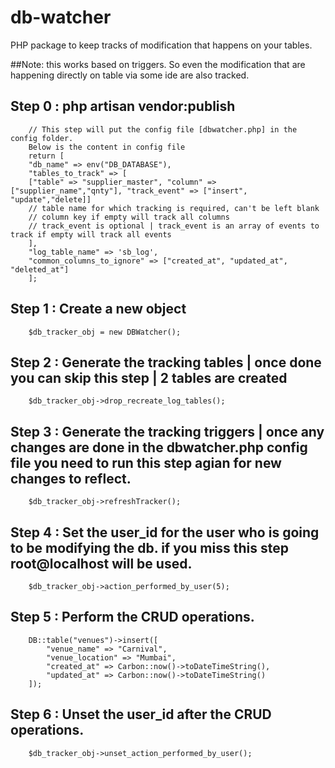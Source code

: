 # db-watcher
PHP package to keep tracks of modification that happens on your tables.

##Note: this works based on triggers. So even the modification that are happening directly on table via some ide are also tracked.


## Step 0 : php artisan vendor:publish 
        
        // This step will put the config file [dbwatcher.php] in the config folder.
        Below is the content in config file
        return [
        "db_name" => env("DB_DATABASE"),
        "tables_to_track" => [
        ["table" => "supplier_master", "column" => ["supplier_name","qnty"], "track_event" => ["insert", "update","delete]]
        // table name for which tracking is required, can't be left blank
        // column key if empty will track all columns 
        // track_event is optional | track_event is an array of events to track if empty will track all events
        ],
        "log_table_name" => 'sb_log',
        "common_columns_to_ignore" => ["created_at", "updated_at", "deleted_at"]
        ];
        
## Step 1 : Create a new object
        $db_tracker_obj = new DBWatcher();
        
## Step 2 : Generate the tracking tables | once done you can skip this step | 2 tables are created 
        
        $db_tracker_obj->drop_recreate_log_tables();
        
## Step 3 : Generate the tracking triggers | once any changes are done in the dbwatcher.php config file you need to run this step agian for new changes to reflect.
        
        $db_tracker_obj->refreshTracker();
        
## Step 4 : Set the user_id for the user who is going to be modifying the db. if you miss this step root@localhost will be used.
        
        $db_tracker_obj->action_performed_by_user(5);
        
## Step 5 : Perform the CRUD operations.
        
        DB::table("venues")->insert([
            "venue_name" => "Carnival",
            "venue_location" => "Mumbai",         
            "created_at" => Carbon::now()->toDateTimeString(),
            "updated_at" => Carbon::now()->toDateTimeString()
        ]);
        
## Step 6 : Unset the user_id after the CRUD operations.
        
        $db_tracker_obj->unset_action_performed_by_user();
        
        
